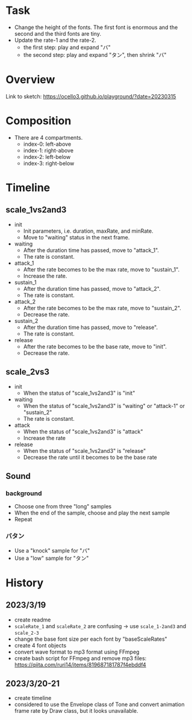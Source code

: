# Task

- Change the height of the fonts. The first font is enormous and the second and the third fonts are tiny.
- Update the rate-1 and the rate-2.
  - the first step: play and expand "バ"
  - the second step: play and expand "タン", then shrink "バ"

# Overview

Link to sketch: https://ocello3.github.io/playground/?date=20230315

# Composition

- There are 4 compartments.
  - index-0: left-above
  - index-1: right-above
  - index-2: left-below
  - index-3: right-below

# Timeline

## scale_1vs2and3

- init
  - Init parameters, i.e. duration, maxRate, and minRate.
  - Move to "waiting" status in the next frame.
- waiting
  - After the duration time has passed, move to "attack_1".
  - The rate is constant.
- attack_1
  - After the rate becomes to be the max rate, move to "sustain_1".
  - Increase the rate.
- sustain_1
  - After the duration time has passed, move to "attack_2".
  - The rate is constant.
- attack_2
  - After the rate becomes to be the max rate, move to "sustain_2".
  - Decrease the rate.
- sustain_2
  - After the duration time has passed, move to "release".
  - The rate is constant.
- release
  - After the rate becomes to be the base rate, move to "init".
  - Decrease the rate.

## scale_2vs3

- init
  - When the status of "scale_1vs2and3" is "init"
- waiting
  - When the status of "scale_1vs2and3" is "waiting" or "attack-1" or "sustain_2"
  - The rate is constant.
- attack
  - When the status of "scale_1vs2and3" is "attack"
  - Increase the rate
- release
  - When the status of "scale_1vs2and3" is "release"
  - Decrease the rate until it becomes to be the base rate

## Sound

### background

- Choose one from three "long" samples
- When the end of the sample, choose and play the next sample
- Repeat

### バタン

- Use a "knock" sample for "バ"
- Use a "low" sample for "タン"

# History

## 2023/3/19

- create readme
- `scaleRate_1` and `scaleRate_2` are confusing -> use `scale_1-2and3` and `scale_2-3`
- change the base font size per each font by "baseScaleRates"
- create 4 font objects
- convert wave format to mp3 format using FFmpeg
- create bash script for FFmpeg and remove mp3 files: https://qiita.com/ruri14/items/819687181787f4ebddf4

## 2023/3/20-21

- create timeline
- considered to use the Envelope class of Tone and convert animation frame rate by Draw class, but it looks unavailable.
